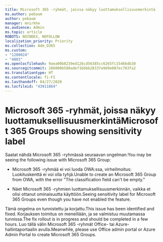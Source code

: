 ```yaml
---
title: Microsoft 365 -ryhmät, joissa näkyy luottamuksellisuusmerkintä
ms.author: pebaum
author: pebaum
manager: mnirkhe
ms.audience: Admin
ms.topic: article
ROBOTS: NOINDEX, NOFOLLOW
localization_priority: Priority
ms.collection: Adm_O365
ms.custom:
- "1200024"
- "4803"
ms.openlocfilehash: 9aea00b8239ed126cd56385cc6265fc15466db30
ms.sourcegitcommit: 286000b588adef1bbbb28337a9d9e087ec783fa2
ms.translationtype: HT
ms.contentlocale: fi-FI
ms.lasthandoff: 04/27/2020
ms.locfileid: "43911864"
---
```

# <a name="microsoft-365-groups-showing-sensitivity-label"></a><span data-ttu-id="181dc-102">Microsoft 365 -ryhmät, joissa näkyy luottamuksellisuusmerkintä</span><span class="sxs-lookup"><span data-stu-id="181dc-102">Microsoft 365 Groups showing sensitivity label</span></span>

<span data-ttu-id="181dc-103">Saatat nähdä Microsoft 365 -ryhmässä seuraavan ongelman:</span><span class="sxs-lookup"><span data-stu-id="181dc-103">You may be seeing the following issue with Microsoft 365 Group:</span></span>

- <span data-ttu-id="181dc-104">Microsoft 365 -ryhmää ei voi luoda OWA:ssa, virheilmoitus: Luokituskenttä ei voi olla tyhjä.</span><span class="sxs-lookup"><span data-stu-id="181dc-104">Unable to create an Microsoft 365 Group from OWA, with the error "The classification field can't be empty."</span></span>

- <span data-ttu-id="181dc-105">Näet Microsoft 365 -ryhmien luottamuksellisuusmerkinnän, vaikka et olisi ottanut ominaisuutta käyttöön.</span><span class="sxs-lookup"><span data-stu-id="181dc-105">Seeing sensitivity label for Microsoft 365 Groups even though you have not enabled the feature.</span></span>

<span data-ttu-id="181dc-106">Tämä ongelma on tunnistettu ja korjattu.</span><span class="sxs-lookup"><span data-stu-id="181dc-106">This issue has been identified and fixed.</span></span> <span data-ttu-id="181dc-107">Korjauksen toimitus on meneillään, ja se valmistuu muutamassa tunnissa.</span><span class="sxs-lookup"><span data-stu-id="181dc-107">The fix rollout is in progress and should be completed in a few hours.</span></span> <span data-ttu-id="181dc-108">Luo tällä välin Microsoft 365 -ryhmät Office- tai Azure-hallintaportaalin avulla.</span><span class="sxs-lookup"><span data-stu-id="181dc-108">Meanwhile, please use Office admin portal or Azure Admin Portal to create Microsoft 365 Groups.</span></span>  
